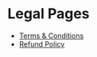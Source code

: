 # Legal Pages

- [Terms & Conditions](https://github.com/serpapps/legal/blob/main/terms-conditions.md)
- [Refund Policy](https://github.com/serpapps/legal/blob/main/refund-policy.md)
